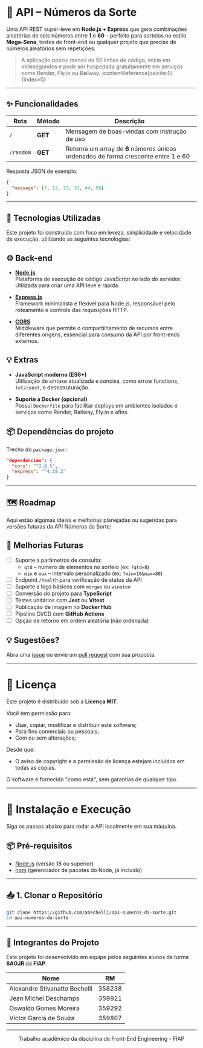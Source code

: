 # 🎲 API – Números da Sorte

Uma API REST super-leve em **Node.js + Express** que gera combinações aleatórias de seis números entre **1** e **60** – perfeito para sorteios no estilo **Mega-Sena**, testes de front-end ou qualquer projeto que precise de números aleatórios sem repetições.

> A aplicação possui menos de 50 linhas de código, inicia em milissegundos e pode ser hospedada gratuitamente em serviços como Render, Fly.io ou Railway. :contentReference[oaicite:0]{index=0}

---

## ✨ Funcionalidades

| Rota | Método | Descrição |
|------|--------|-----------|
| `/` | **GET** | Mensagem de boas-vindas com instrução de uso |
| `/random` | **GET** | Retorna um array de **6** números únicos ordenados de forma crescente entre 1 e 60 |

Resposta JSON de exemplo:

```json
{
  "message": [7, 12, 23, 31, 44, 58]
}
```
---

## 🧩 Tecnologias Utilizadas

Este projeto foi construído com foco em leveza, simplicidade e velocidade de execução, utilizando as seguintes tecnologias:

## ⚙️ Back-end

- **[Node.js](https://nodejs.org/)**  
  Plataforma de execução de código JavaScript no lado do servidor. Utilizada para criar uma API leve e rápida.

- **[Express.js](https://expressjs.com/)**  
  Framework minimalista e flexível para Node.js, responsável pelo roteamento e controle das requisições HTTP.

- **[CORS](https://www.npmjs.com/package/cors)**  
  Middleware que permite o compartilhamento de recursos entre diferentes origens, essencial para consumo da API por front-ends externos.

## 💡 Extras

- **JavaScript moderno (ES6+)**  
  Utilização de sintaxe atualizada e concisa, como arrow functions, `let/const`, e desestruturação.

- **Suporte a Docker (opcional)**  
  Possui `Dockerfile` para facilitar deploys em ambientes isolados e serviços como Render, Railway, Fly.io e afins.

## 📦 Dependências do projeto

Trecho do `package.json`:

```json
"dependencies": {
  "cors": "^2.8.5",
  "express": "^4.18.2"
}
```

---

## 🗺️ Roadmap

Aqui estão algumas ideias e melhorias planejadas ou sugeridas para versões futuras da API Números da Sorte:

## 🔧 Melhorias Futuras

- [ ] Suporte a parâmetros de consulta:
  - `qtd` – número de elementos no sorteio (ex: `?qtd=8`)
  - `min` e `max` – intervalo personalizado (ex: `?min=10&max=80`)
- [ ] Endpoint `/health` para verificação de status da API
- [ ] Suporte a logs básicos com `morgan` ou `winston`
- [ ] Conversão do projeto para **TypeScript**
- [ ] Testes unitários com **Jest** ou **Vitest**
- [ ] Publicação de imagem no **Docker Hub**
- [ ] Pipeline CI/CD com **GitHub Actions**
- [ ] Opção de retorno em ordem aleatória (não ordenada)

## 💡 Sugestões?

Abra uma [issue](https://github.com/abechelli/api-numeros-da-sorte/issues) ou envie um [pull request](https://github.com/abechelli/api-numeros-da-sorte/pulls) com sua proposta.

---

# 📜 Licença

Este projeto é distribuído sob a **Licença MIT**.

Você tem permissão para:

- Usar, copiar, modificar e distribuir este software;
- Para fins comerciais ou pessoais;
- Com ou sem alterações;

Desde que:

- O aviso de copyright e a permissão de licença estejam incluídos em todas as cópias.

O software é fornecido "como está", sem garantias de qualquer tipo.

---

# 🚀 Instalação e Execução

Siga os passos abaixo para rodar a API localmente em sua máquina.

## 📦 Pré-requisitos

- [Node.js](https://nodejs.org/) (versão 18 ou superior)
- [npm](https://www.npmjs.com/) (gerenciador de pacotes do Node, já incluído)

---

## 📥 1. Clonar o Repositório

```bash
git clone https://github.com/abechelli/api-numeros-da-sorte.git
cd api-numeros-da-sorte
```

---

## 👥 Integrantes do Projeto

Este projeto foi desenvolvido em equipe pelos seguintes alunos da turma **8AOJR** da **FIAP**:

| Nome                           | RM       |
|--------------------------------|----------|
| Alexandre Stivanatto Bechelli | 358238   |
| Jean Michel Deschamps         | 359921   |
| Oswaldo Gomes Moreira         | 359292   |
| Victor Garcia de Souza        | 359807   |

---

<p align="center">
  Trabalho acadêmico da disciplina de Front-End Engineering - FIAP
</p>
   
